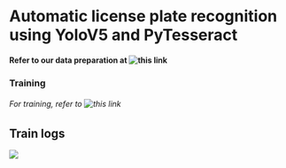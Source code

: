 # Automatic license plate recognition using YoloV5 and PyTesseract

#### Refer to our data preparation at ![this link](https://github.com/sid0312/ANPR)

### Training 

###### For training, refer to ![this link](yolov5_license_plate_train.ipynb)

## Train logs

![](visualization/results.png)


